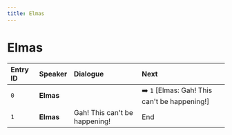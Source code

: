 ```yaml
---
title: Elmas
---
```


# Elmas


| Entry ID | Speaker | Dialogue | Next |
| :------- | :------ | :------- | :------------ |
| `0` | **Elmas** |  | ➡️ `1` \[Elmas: Gah\! This can't be happening\!\] |
| `1` | **Elmas** | Gah\! This can't be happening\! | End |
